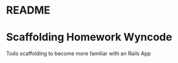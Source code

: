 # README

# Scaffolding Homework Wyncode
Todo scaffolding to become more familiar with an Rails App
